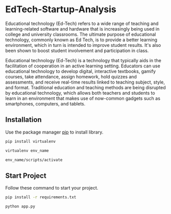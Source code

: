 # EdTech-Startup-Analysis

Educational technology (Ed-Tech) refers to a wide range of teaching and
learning-related software and hardware that is increasingly being used in college and
university classrooms. The ultimate purpose of educational technology, commonly
known as Ed Tech, is to provide a better learning environment, which in turn is
intended to improve student results. It's also been shown to boost student involvement
and participation in class.

Educational technology (Ed-Tech) is a technology that typically aids in the facilitation
of cooperation in an active learning setting. Educators can use educational technology
to develop digital, interactive textbooks, gamify courses, take attendance, assign
homework, hold quizzes and assessments, and receive real-time results linked to
teaching subject, style, and format. Traditional education and teaching methods are
being disrupted by educational technology, which allows both teachers and students to
learn in an environment that makes use of now-common gadgets such as
smartphones, computers, and tablets.



## Installation

Use the package manager [pip](https://pip.pypa.io/en/stable/) to install library.

```bash
pip install virtualenv
```
```bash
virtualenv env_name
```
```bash
env_name/scripts/activate
```
## Start Project

Follow these command to start your project.

```bash
pip install -r requirements.txt
```
```bash
python app.py
```